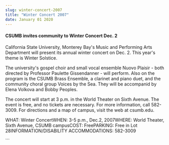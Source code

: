 ```yaml
---
slug: winter-concert-2007
title: "Winter Concert 2007"
date: January 01 2020
---
```


 
<h4>CSUMB invites community to Winter Concert Dec. 2</h4>
<p>
  California State University, Monterey Bay's Music and Performing Arts
  Department will present its annual winter concert on Dec. 2. This year's theme
  is Winter Solstice.
</p>
<p>
  The university's gospel choir and small vocal ensemble Nuovo Plaisir - both
  directed by Professor Paulette Gissendanner - will perform. Also on the
  program is the CSUMB Brass Ensemble, a clarinet and piano duet, and the
  community choral group Voices by the Sea. They will be accompanid by Elena
  Volkova and Bobby Peoples.
</p>
<p>
  The concert will start at 3 p.m. in the World Theater on Sixth Avenue. The
  event is free, and no tickets are necessary. For more information, call
  582-3009. For directions and a map of campus, visit the web at csumb.edu.
</p>
<p>
  WHAT: Winter ConcertWHEN: 3-5 p.m., Dec.2, 2007WHERE: World Theater, Sixth
  Avenue, CSUMB campusCOST: FreePARKING: Free in Lot 28INFORMATION/DISABILITY
  ACCOMMODATIONS: 582-3009
</p>
```
